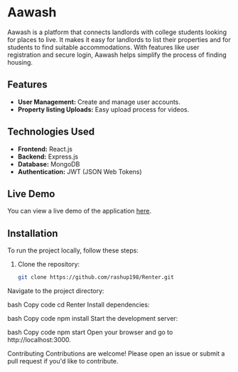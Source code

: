 # Aawash

Aawash is a platform that connects landlords with college students looking for places to live. It makes it easy for landlords to list their properties and for students to find suitable accommodations. With features like user registration and secure login, Aawash helps simplify the process of finding housing.

## Features

- **User Management:** Create and manage user accounts.
- **Property listing Uploads:** Easy upload process for videos.

## Technologies Used

- **Frontend:** React.js
- **Backend:** Express.js
- **Database:** MongoDB
- **Authentication:** JWT (JSON Web Tokens)

## Live Demo

You can view a live demo of the application [here](https://priyanshurenting.netlify.app/).


## Installation

To run the project locally, follow these steps:

1. Clone the repository:

   ```bash
   git clone https://github.com/rashup198/Renter.git
Navigate to the project directory:

bash
Copy code
cd Renter
Install dependencies:

bash
Copy code
npm install
Start the development server:

bash
Copy code
npm start
Open your browser and go to http://localhost:3000.

Contributing
Contributions are welcome! Please open an issue or submit a pull request if you'd like to contribute.


